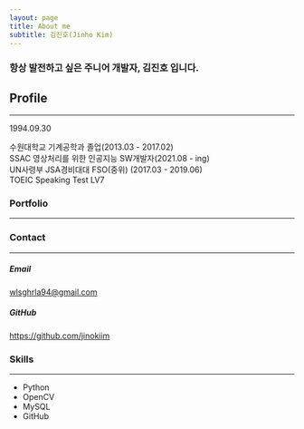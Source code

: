 ```yaml
---
layout: page
title: About me
subtitle: 김진호(Jinho Kim)
---
```


### 항상 발전하고 싶은 주니어 개발자, 김진호 입니다.

## Profile
---
1994.09.30

수원대학교 기계공학과 졸업(2013.03 - 2017.02)  
SSAC 영상처리를 위한 인공지능 SW개발자(2021.08 - ing)  
UN사령부 JSA경비대대 FSO(중위) (2017.03 - 2019.06)  
TOEIC Speaking Test LV7  

### Portfolio
---



### Contact
---
##### Email
wlsghrla94@gmail.com  
##### GitHub
https://github.com/jinokiim

### Skills
---
* Python
* OpenCV
* MySQL
* GitHub
